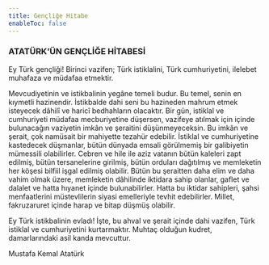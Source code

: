 ```yaml
---
title: Gençliğe Hitabe
enableToc: false
---
```


### ATATÜRK’ÜN GENÇLİĞE HİTABESİ

   Ey Türk gençliği! Birinci vazifen; Türk istiklalini, Türk cumhuriyetini, ilelebet muhafaza ve müdafaa etmektir.

   Mevcudiyetinin ve istikbalinin yegâne temeli budur. Bu temel, senin en kıymetli hazinendir. İstikbalde dahi seni bu hazineden mahrum etmek isteyecek dâhilî ve haricî bedhahların olacaktır. Bir gün, istiklal ve cumhuriyeti müdafaa mecburiyetine düşersen, vazifeye atılmak için içinde bulunacağın vaziyetin imkân ve şeraitini düşünmeyeceksin. Bu imkân ve şerait, çok namüsait bir mahiyette tezahür edebilir. İstiklal ve cumhuriyetine kastedecek düşmanlar, bütün dünyada emsali görülmemiş bir galibiyetin mümessili olabilirler. Cebren ve hile ile aziz vatanın bütün kaleleri zapt edilmiş, bütün tersanelerine girilmiş, bütün orduları dağıtılmış ve memleketin her köşesi bilfiil işgal edilmiş olabilir. Bütün bu şeraitten daha elim ve daha vahim olmak üzere, memleketin dâhilinde iktidara sahip olanlar, gaflet ve dalalet ve hatta hıyanet içinde bulunabilirler. Hatta bu iktidar sahipleri, şahsi menfaatlerini müstevlilerin siyasi emelleriyle tevhit edebilirler. Millet, fakruzaruret içinde harap ve bitap düşmüş olabilir.

   Ey Türk istikbalinin evladı! İşte, bu ahval ve şerait içinde dahi vazifen, Türk istiklal ve cumhuriyetini kurtarmaktır. Muhtaç olduğun kudret, damarlarındaki asil kanda mevcuttur.

  Mustafa Kemal Atatürk